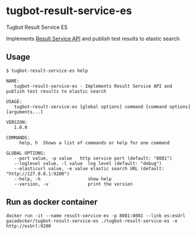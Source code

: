# tugbot-result-service-es

Tugbot Result Service ES

Implements [Result Service API](https://github.com/gaia-docker/tugbot/blob/master/doc/proposal/Result%20Service%20API.md#api-design) 
and publish test results to elastic search

## Usage
```
$ tugbot-result-service-es help

NAME:
   tugbot-result-service-es - Implements Result Service API and publish test results to elastic search

USAGE:
   tugbot-result-service-es [global options] command [command options] [arguments...]

VERSION:
   1.0.0

COMMANDS:
     help, h  Shows a list of commands or help for one command

GLOBAL OPTIONS:
   --port value, -p value   http service port (default: "8081")
   --loglevel value, -l value  log level (default: "debug")
   --elasticurl value, -e value elastic search URL (default: "http://127.0.0.1:9200")
   --help, -h                  show help
   --version, -v               print the version
```

## Run as docker container
`docker run -it --name result-service-es -p 8081:8081 --link es:esUrl gaiadocker/tugbot-result-service-es ./tugbot-result-service-es -e http://esUrl:9200`

